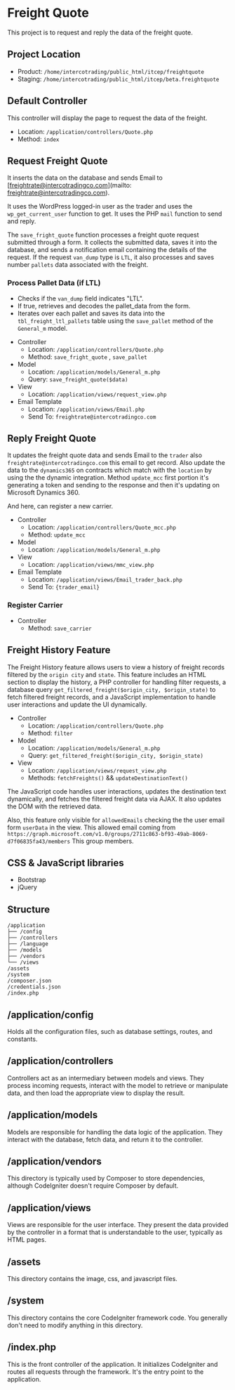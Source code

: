 # Freight Quote

This project is to request and reply the data of the freight quote.

## Project Location

- Product: `/home/intercotrading/public_html/itcep/freightquote`
- Staging: `/home/intercotrading/public_html/itcep/beta.freightquote`

## Default Controller

This controller will display the page to request the data of the freight.

- Location: `/application/controllers/Quote.php`
- Method: `index`

## Request Freight Quote

It inserts the data on the database and sends Email to [freightrate@intercotradingco.com](mailto: freightrate@intercotradingco.com).

It uses the WordPress logged-in user as the trader and uses the `wp_get_current_user` function to get. It uses the PHP `mail` function to send and reply.

The `save_fright_quote` function processes a freight quote request submitted through a form. It collects the submitted data, saves it into the database, and sends a notification email containing the details of the request. If the request `van_dump` type is `LTL`, it also processes and saves number `pallets` data associated with the freight.

### Process Pallet Data (if LTL)

* Checks if the `van_dump` field indicates "LTL".
* If true, retrieves and decodes the pallet_data from the form.
* Iterates over each pallet and saves its data into the `tbl_freight_ltl_pallets` table using the `save_pallet` method of the `General_m` model.

- Controller
  - Location: `/application/controllers/Quote.php`
  - Method: `save_fright_quote` , `save_pallet`
- Model
  - Location: `/application/models/General_m.php`
  - Query: `save_freight_quote($data)`
- View
  - Location: `/application/views/request_view.php`  
- Email Template
  - Location: `/application/views/Email.php`
  - Send To: `freightrate@intercotradingco.com`

## Reply Freight Quote

It updates the freight quote data and sends Email to the `trader` also `freightrate@intercotradingco.com` this email to get record. Also update the data to the `dynamics365` on contracts which match with the `location` by using the the dynamic integration. Method `update_mcc` first portion it's generating a token and sending to the response and then it's updating on Microsoft Dynamics 360. 

And here, can register a new carrier.

- Controller
  - Location: `/application/controllers/Quote_mcc.php`
  - Method: `update_mcc`
- Model
  - Location: `/application/models/General_m.php`
- View
  - Location: `/application/views/mmc_view.php`
- Email Template
  - Location: `/application/views/Email_trader_back.php`
  - Send To: `{trader_email}`

### Register Carrier

- Controller
  - Method: `save_carrier`


## Freight History Feature

The Freight History feature allows users to view a history of freight records filtered by the `origin city` and `state`. This feature includes an HTML section to display the history, a PHP controller for handling filter requests, a database query `get_filtered_freight($origin_city, $origin_state)` to fetch filtered freight records, and a JavaScript implementation to handle user interactions and update the UI dynamically.

- Controller
  - Location: `/application/controllers/Quote.php`
  - Method: `filter`
- Model
  - Location: `/application/models/General_m.php`
  - Query: `get_filtered_freight($origin_city, $origin_state)`
- View
  - Location: `/application/views/request_view.php`
  - Methods: `fetchFreights()` && `updateDestinationText()`

The JavaScript code handles user interactions, updates the destination text dynamically, and fetches the filtered freight data via AJAX. It also updates the DOM with the retrieved data.

Also, this feature only visible for `allowedEmails` checking the the user email form `userData` in the view. This allowed email coming from `https://graph.microsoft.com/v1.0/groups/2711c863-bf93-49ab-8069-d7f06835fa43/members` This group members.


## CSS & JavaScript libraries

- Bootstrap
- jQuery

## Structure

```pre
/application
├── /config
├── /controllers
├── /language
├── /models
├── /vendors
└── /views
/assets
/system
/composer.json
/credentials.json
/index.php
```

## /application/config

Holds all the configuration files, such as database settings, routes, and constants.

## /application/controllers

Controllers act as an intermediary between models and views.
They process incoming requests, interact with the model to retrieve or manipulate data, and then load the appropriate view to display the result.

## /application/models

Models are responsible for handling the data logic of the application.
They interact with the database, fetch data, and return it to the controller.

## /application/vendors

This directory is typically used by Composer to store dependencies, although CodeIgniter doesn't require Composer by default.

## /application/views

Views are responsible for the user interface.
They present the data provided by the controller in a format that is understandable to the user, typically as HTML pages.

## /assets

This directory contains the image, css, and javascript files.

## /system

This directory contains the core CodeIgniter framework code.
You generally don't need to modify anything in this directory.

## /index.php

This is the front controller of the application.
It initializes CodeIgniter and routes all requests through the framework.
It's the entry point to the application.
